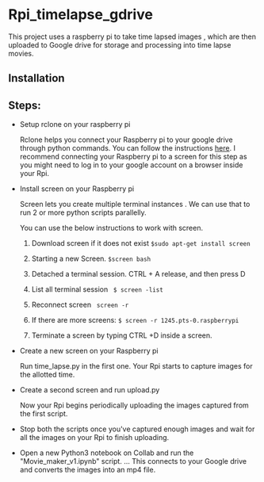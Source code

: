 # Rpi_timelapse_gdrive
This project uses a raspberry pi to take time lapsed images , which are then uploaded to Google drive for storage and processing into time lapse movies.
## Installation
## Steps:
* Setup rclone on your raspberry pi

  Rclone helps you connect your Raspberry pi to your google drive through python commands.
  You can follow the instructions [here](https://pimylifeup.com/raspberry-pi-rclone/). I recommend connecting your Raspberry pi to a screen for this step as you might need to log in to your google account on a browser inside your Rpi.

* Install screen on your Raspberry pi

  Screen lets you create multiple terminal instances . We can use that to run 2 or more python scripts parallelly.
  
  You can use the below instructions to work with screen.
  1. Download screen if it does not exist 
        ```$sudo apt-get install screen``` 

	2. Starting a new Screen.
	  ```$screen bash```
	3. Detached a terminal session.
	  CTRL + A  release, and then press D
	4. List all terminal session
	 ``` $ screen -list```
	5. Reconnect screen
	   ``` screen -r```
	
	6. If there are more screens: ```$ screen -r 1245.pts-0.raspberrypi ``` 
	  
	7. Terminate a screen by typing CTRL +D inside a screen.
	
* Create a new screen on your Raspberry pi 

   Run time_lapse.py in the first one. Your Rpi starts to capture images for the allotted time.
   
* Create a second screen and run upload.py

  Now your Rpi begins periodically uploading the images captured from the first script.
* Stop both the scripts once you've captured enough images and wait for all the images on your Rpi to finish uploading.
* Open a new Python3 notebook on Collab and run the "Movie_maker_v1.ipynb" script.
... This connects to your Google drive and converts the images into an mp4 file.

